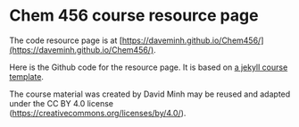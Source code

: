 # Chem 456 course resource page

The code resource page is at [https://daveminh.github.io/Chem456/](https://daveminh.github.io/Chem456/).

Here is the Github code for the resource page. It is based on [a jekyll course template](https://github.com/kazemnejad/jekyll-course-website-template).

The course material was created by David Minh may be reused and adapted under the CC BY 4.0 license (https://creativecommons.org/licenses/by/4.0/).
